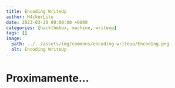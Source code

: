 ```yaml
---
title: Encoding WriteUp
author: H4ckerLite 
date: 2023-03-20 00:00:00 +0800
categories: [hackthebox, machine, writeup]
tags: []
image:
  path: ../../assets/img/commons/encoding-writeup/Encoding.png 
  alt: Encoding WriteUp
---
```



# Proximamente...